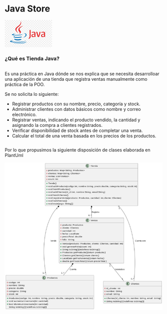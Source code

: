 # Java Store
<img src="java_logo_01.jpg" style="width:30%" />
<div class="container">
  <div class="row">
    <div class="column">
     <H3>¿Qué es Tienda Java?</H3>   
   </div>
  </div>
  <div class="row">
    <div class="column">
      <p>Es una práctica en Java dónde se nos explica que se necesita desarrolloar una aplicación
      de una tienda que registra ventas manualmente como práctica de la POO.</p>
      <p>Se no solicita lo siguiente:</p>
      <ul>
        <li>Registrar productos con su nombre, precio, categoría y stock.</li>
        <li>Administrar clientes con datos básicos como nombre y correo
            electrónico.</li>
        <li>Registrar ventas, indicando el producto vendido, la cantidad y
            asignando la compra a clientes registrados.</li>
        <li>Verificar disponibilidad de stock antes de completar una venta.</li>
        <li>Calcular el total de una venta basada en los precios de los
            productos.</li>
      </ul>
    </div>      
  </div>
  <div class="row">
    <div class="col">
      <p> Por lo que propusimos la siguiente disposición de clases elaborada en PlantUml</p>
      <img src="diagrama_tienda_java.jpg" />
    </div>
  </div>
</div>
